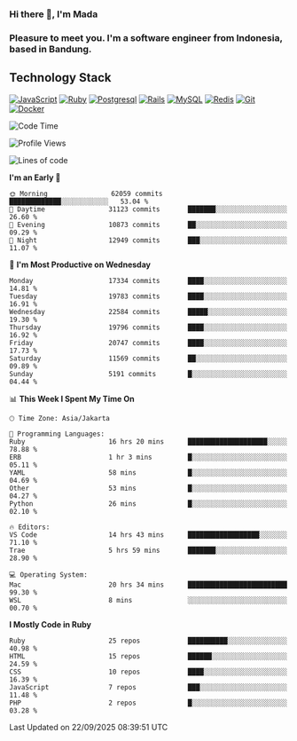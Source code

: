### Hi there 👋, I'm Mada
### Pleasure to meet you. I'm a software engineer from Indonesia, based in Bandung.

## Technology Stack

[![JavaScript](https://img.shields.io/badge/-JavaScript-%23F7DF1C?style=flat-square&logo=javascript&logoColor=000000&labelColor=%23F7DF1C&color=%23FFCE5A)](https://www.javascript.com/)
[![Ruby](https://img.shields.io/badge/Ruby-CC342D?style=flat-square&logo=ruby&logoColor=white)](https://www.ruby-lang.org/en/)
[![Postgresql](https://img.shields.io/badge/PostgreSQL-316192?style=flat-square&logo=postgresql&logoColor=ffffff)](https://www.postgresql.org/)
[![Rails](https://img.shields.io/badge/Ruby_on_Rails-CC0000?style=flat-square&logo=ruby-on-rails&logoColor=white)](https://rubyonrails.org/)
[![MySQL](https://img.shields.io/badge/-MySQL-4479A1?style=flat-square&logo=MySQL&logoColor=ffffff)](https://www.mysql.com/)
[![Redis](https://img.shields.io/badge/-Redis-DC382D?style=flat-square&logo=Redis&logoColor=ffffff)](https://redis.io/)
[![Git](https://img.shields.io/badge/-Git-%23F05032?style=flat-square&logo=git&logoColor=%23ffffff)](https://git-scm.com/)
[![Docker](https://img.shields.io/badge/-Docker-2496ED?style=flat-square&logo=docker&logoColor=ffffff)](https://www.docker.com/)
<!--
**madaarya/madaarya** is a ✨ _special_ ✨ repository because its `README.md` (this file) appears on your GitHub profile.

Here are some ideas to get you started:

- 🔭 I’m currently working on ...
- 🌱 I’m currently learning ...
- 👯 I’m looking to collaborate on ...
- 🤔 I’m looking for help with ...
- 💬 Ask me about ...
- 📫 How to reach me: ...
- 😄 Pronouns: ...
- ⚡ Fun fact: ...
-->
<!--START_SECTION:waka-->
![Code Time](http://img.shields.io/badge/Code%20Time-7%2C734%20hrs%2024%20mins-blue)

![Profile Views](http://img.shields.io/badge/Profile%20Views-0-blue)

![Lines of code](https://img.shields.io/badge/From%20Hello%20World%20I%27ve%20Written-54.1%20million%20lines%20of%20code-blue)

**I'm an Early 🐤** 

```text
🌞 Morning                62059 commits       █████████████░░░░░░░░░░░░   53.04 % 
🌆 Daytime                31123 commits       ███████░░░░░░░░░░░░░░░░░░   26.60 % 
🌃 Evening                10873 commits       ██░░░░░░░░░░░░░░░░░░░░░░░   09.29 % 
🌙 Night                  12949 commits       ███░░░░░░░░░░░░░░░░░░░░░░   11.07 % 
```
📅 **I'm Most Productive on Wednesday** 

```text
Monday                   17334 commits       ████░░░░░░░░░░░░░░░░░░░░░   14.81 % 
Tuesday                  19783 commits       ████░░░░░░░░░░░░░░░░░░░░░   16.91 % 
Wednesday                22584 commits       █████░░░░░░░░░░░░░░░░░░░░   19.30 % 
Thursday                 19796 commits       ████░░░░░░░░░░░░░░░░░░░░░   16.92 % 
Friday                   20747 commits       ████░░░░░░░░░░░░░░░░░░░░░   17.73 % 
Saturday                 11569 commits       ██░░░░░░░░░░░░░░░░░░░░░░░   09.89 % 
Sunday                   5191 commits        █░░░░░░░░░░░░░░░░░░░░░░░░   04.44 % 
```


📊 **This Week I Spent My Time On** 

```text
🕑︎ Time Zone: Asia/Jakarta

💬 Programming Languages: 
Ruby                     16 hrs 20 mins      ████████████████████░░░░░   78.88 % 
ERB                      1 hr 3 mins         █░░░░░░░░░░░░░░░░░░░░░░░░   05.11 % 
YAML                     58 mins             █░░░░░░░░░░░░░░░░░░░░░░░░   04.69 % 
Other                    53 mins             █░░░░░░░░░░░░░░░░░░░░░░░░   04.27 % 
Python                   26 mins             █░░░░░░░░░░░░░░░░░░░░░░░░   02.10 % 

🔥 Editors: 
VS Code                  14 hrs 43 mins      ██████████████████░░░░░░░   71.10 % 
Trae                     5 hrs 59 mins       ███████░░░░░░░░░░░░░░░░░░   28.90 % 

💻 Operating System: 
Mac                      20 hrs 34 mins      █████████████████████████   99.30 % 
WSL                      8 mins              ░░░░░░░░░░░░░░░░░░░░░░░░░   00.70 % 
```

**I Mostly Code in Ruby** 

```text
Ruby                     25 repos            ██████████░░░░░░░░░░░░░░░   40.98 % 
HTML                     15 repos            ██████░░░░░░░░░░░░░░░░░░░   24.59 % 
CSS                      10 repos            ████░░░░░░░░░░░░░░░░░░░░░   16.39 % 
JavaScript               7 repos             ███░░░░░░░░░░░░░░░░░░░░░░   11.48 % 
PHP                      2 repos             █░░░░░░░░░░░░░░░░░░░░░░░░   03.28 % 
```




 Last Updated on 22/09/2025 08:39:51 UTC
<!--END_SECTION:waka-->
